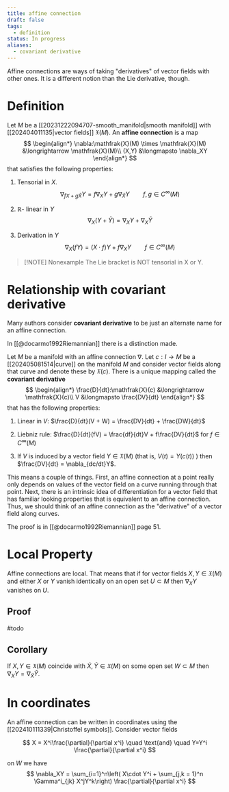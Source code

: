 ```yaml
---
title: affine connection
draft: false
tags:
  - definition
status: In progress
aliases:
  - covariant derivative
---
```

Affine connections are ways of taking "derivatives" of vector fields with other ones. 
It is a different notion than the Lie derivative, though. 

# Definition
Let $M$ be a [[20231222094707-smooth_manifold|smooth manifold]] with [[202404011135|vector fields]] $\mathfrak{X}(M)$. 
An **affine connection** is a map
$$
\begin{align*}
\nabla:\mathfrak{X}(M) \times \mathfrak{X}(M) &\longrightarrow \mathfrak{X}(M)\\
(X,Y) &\longmapsto \nabla_XY
\end{align*}
$$
that satisfies the following properties:

1. Tensorial in $X$. 
$$
\nabla_{fX + g\tilde X} Y=  f\nabla_XY + g\nabla_{\tilde X}Y \qquad f,g \in C^\infty(M)
$$

2. $\mathbb{R}$- linear in $Y$
$$
\nabla_X(Y+\tilde Y) = \nabla_XY + \nabla_{X}\tilde Y
$$

3. Derivation in $Y$
$$
\nabla_X(fY) = (X\cdot f)Y + f\nabla_XY \qquad f \in C^\infty(M)
$$


> [!NOTE] Nonexample
> The Lie bracket is NOT tensorial in X or Y.

# Relationship with covariant derivative
Many authors consider **covariant derivative** to be just an alternate name for an affine connection. 

In [[@docarmo1992Riemannian]] there is a distinction made. 

Let $M$ be a manifold with an affine connection $\nabla$. 
Let $c:I \to M$ be a [[202405081514|curve]] on the manifold $M$ and consider vector fields along that curve and denote these by $\mathfrak{X}(c)$. 
There is a unique mapping called the **covariant derivative**
$$
\begin{align*}
\frac{D}{dt}:\mathfrak{X}(c) &\longrightarrow \mathfrak{X}(c)\\
V &\longmapsto \frac{DV}{dt}
\end{align*}
$$
that has the following properties:

1. Linear in $V$: $\frac{D}{dt}(V + W) = \frac{DV}{dt} + \frac{DW}{dt}$ 

2. Liebniz rule: $\frac{D}{dt}(fV) = \frac{df}{dt}V + f\frac{DV}{dt}$ for $f \in C^\infty(M)$ 

3. If $V$ is induced by a vector field $Y \in \mathfrak{X}(M)$ (that is, $V(t) = Y(c(t))$ ) then $\frac{DV}{dt} = \nabla_{dc/dt}Y$. 

This means a couple of things. 
First, an affine connection at a point really only depends on values of the vector field on a curve running through that point. 
Next, there is an intrinsic idea of differentiation for a vector field that has familiar looking properties that is equivalent to an affine connection. 
Thus, we should think of an affine connection as the "derivative" of a vector field along curves. 

The proof is in [[@docarmo1992Riemannian]] page 51.
# Local Property
Affine connections are local. 
That means that if for vector fields $X,Y \in \mathfrak{X}(M)$ and either $X$ or $Y$ vanish identically on an open set $U \subset M$ then $\nabla_XY$ vanishes on $U$. 

## Proof
#todo 

## Corollary
If $X,Y \in \mathfrak{X}(M)$ coincide with $\tilde X, \tilde Y \in \mathfrak{X}(M)$ on some open set $W \subset M$ then $\nabla_XY = \nabla_{\tilde X}\tilde Y$. 

# In coordinates
An affine connection can be written in coordinates using the [[202410111339|Christoffel symbols]]. 
Consider vector fields 

$$
X = X^i\frac{\partial}{\partial x^i} \quad \text{and} \quad Y=Y^i \frac{\partial}{\partial x^i}
$$

on $W$ we have 
$$
\nabla_XY = \sum_{i=1}^n\left( X\cdot Y^i  + \sum_{j,k = 1}^n \Gamma^i_{jk} X^jY^k\right) \frac{\partial}{\partial x^i}
$$

